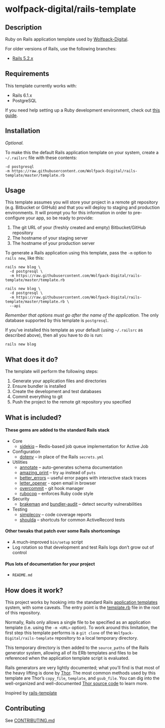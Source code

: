 # wolfpack-digital/rails-template

## Description

Ruby on Rails application template used by [Wolfpack-Digital][].

For older versions of Rails, use the following branches:
* [Rails 5.2.x](https://github.com/Wolfpack-Digital/rails-template/tree/5.2.x)

## Requirements

This template currently works with:

* Rails 6.1.x
* PostgreSQL

If you need help setting up a Ruby development environment, check out [this guide](https://gorails.com/setup).

## Installation

*Optional.*

To make this the default Rails application template on your system, create a `~/.railsrc` file with these contents:

```
-d postgresql
-m https://raw.githubusercontent.com/Wolfpack-Digital/rails-template/master/template.rb
```

## Usage

This template assumes you will store your project in a remote git repository (e.g. Bitbucket or GitHub) and that you will deploy to staging and production environments. It will prompt you for this information in order to pre-configure your app, so be ready to provide:

1. The git URL of your (freshly created and empty) Bitbucket/GitHub repository
2. The hostname of your staging server
3. The hostname of your production server

To generate a Rails application using this template, pass the `-m` option to `rails new`, like this:

```
rails new blog \
  -d postgresql \
  -m https://raw.githubusercontent.com/Wolfpack-Digital/rails-template/master/template.rb
```

```
rails new blog \
  -d postgresql \
  -m https://raw.githubusercontent.com/Wolfpack-Digital/rails-template/master/template.rb \
  --api
```

*Remember that options must go after the name of the application.* The only database supported by this template is `postgresql`.

If you’ve installed this template as your default (using `~/.railsrc` as described above), then all you have to do is run:

```
rails new blog
```

## What does it do?

The template will perform the following steps:

1. Generate your application files and directories
2. Ensure bundler is installed
3. Create the development and test databases
4. Commit everything to git
5. Push the project to the remote git repository you specified

## What is included?

#### These gems are added to the standard Rails stack

* Core
    * [sidekiq][] – Redis-based job queue implementation for Active Job
* Configuration
    * [dotenv][] – in place of the Rails `secrets.yml`
* Utilities
    * [annotate][] – auto-generates schema documentation
    * [amazing_print][] – try `ap` instead of `puts`
    * [better_errors][] – useful error pages with interactive stack traces
    * [letter_opener][] - open email in browser
    * [overcommit][] - git hook manager
    * [rubocop][] – enforces Ruby code style
* Security
    * [brakeman][] and [bundler-audit][] – detect security vulnerabilities
* Testing
    * [simplecov][] – code coverage reports
    * [shoulda][] – shortcuts for common ActiveRecord tests

#### Other tweaks that patch over some Rails shortcomings

* A much-improved `bin/setup` script
* Log rotation so that development and test Rails logs don’t grow out of control

#### Plus lots of documentation for your project

* `README.md`

## How does it work?

This project works by hooking into the standard Rails [application templates][] system, with some caveats. The entry point is the [template.rb][] file in the root of this repository.

Normally, Rails only allows a single file to be specified as an application template (i.e. using the `-m <URL>` option). To work around this limitation, the first step this template performs is a `git clone` of the `Wolfpack-Digital/rails-template` repository to a local temporary directory.

This temporary directory is then added to the `source_paths` of the Rails generator system, allowing all of its ERb templates and files to be referenced when the application template script is evaluated.

Rails generators are very lightly documented; what you’ll find is that most of the heavy lifting is done by [Thor][]. The most common methods used by this template are Thor’s `copy_file`, `template`, and `gsub_file`. You can dig into the well-organized and well-documented [Thor source code][thor] to learn more.

Inspired by [rails-template][]

## Contributing

See [CONTRIBUTING.md](https://github.com/Wolfpack-Digital/rails-template/blob/master/CONTRIBUTING.md)

[Wolfpack-Digital]:http://wolfpack-digital.com
[sidekiq]:http://sidekiq.org
[dotenv]:https://github.com/bkeepers/dotenv
[annotate]:https://github.com/ctran/annotate_models
[amazing_print]:https://github.com/amazing-print/amazing_print
[better_errors]:https://github.com/charliesome/better_errors
[rubocop]:https://github.com/bbatsov/rubocop
[brakeman]:https://github.com/presidentbeef/brakeman
[bundler-audit]:https://github.com/rubysec/bundler-audit
[shoulda]:https://github.com/thoughtbot/shoulda
[simplecov]:https://github.com/colszowka/simplecov
[application templates]:http://guides.rubyonrails.org/generators.html#application-templates
[template.rb]: template.rb
[thor]: https://github.com/erikhuda/thor
[rails-template]: https://github.com/mattbrictson/rails-template
[letter_opener]: https://github.com/ryanb/letter_opener
[overcommit]: https://github.com/brigade/overcommit
